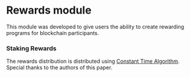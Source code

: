 # Rewards module

This module was developed to give users the ability to create rewarding programs for blockchain participants.  

### Staking Rewards
The rewards distribution is distributed using [Constant Time Algorithm](docs/scalable-reward-distribution-paper.pdf). Special thanks to the authors of this paper.

